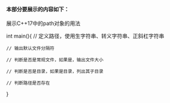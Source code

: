 #### 本部分要展示的内容如下：

展示C++17中的path对象的用法

int main(){
	// 定义路径，使用生字符串、转义字符串、正斜杠字符串

	// 输出默认文件分隔符

	// 判断是否是常规文件，如果是，输出文件大小

	// 判断是否是目录，如果是目录，列出其子目录

	// 判断路径是否存在
}
